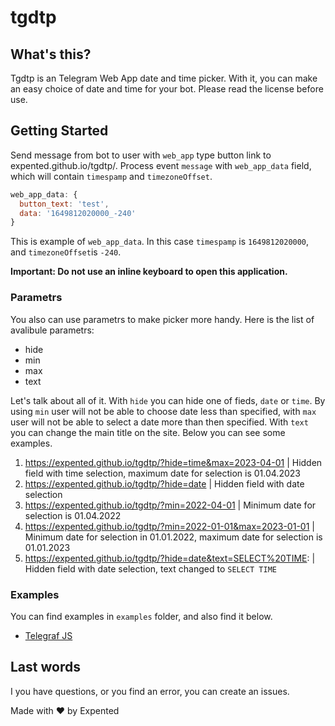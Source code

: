 # tgdtp

## What's this?

Tgdtp is an Telegram Web App date and time picker. With it, you can make an easy choice of date and time for your bot. Please read the license before use.

## Getting Started

Send message from bot to user with `web_app` type button link to expented.github.io/tgdtp/. Process event `message` with `web_app_data` field, which will contain `timespamp` and `timezoneOffset`.

```js
web_app_data: {
  button_text: 'test', 
  data: '1649812020000_-240' 
}
```
This is example of `web_app_data`. In this case `timespamp` is `1649812020000`, and `timezoneOffset`is `-240`. 
 

**Important: Do not use an inline keyboard to open this application.**

### Parametrs 

You also can use parametrs to make picker more handy. Here is the list of avalibule parametrs: 

- hide 
- min
- max
- text

Let's talk about all of it. With `hide` you can hide one of fieds, `date` or `time`. By using `min` user will not be able to choose date less than specified, with `max` user will not be able to select a date more than then specified. With `text` you can change the main title on the site. Below you can see some examples. 

1. https://expented.github.io/tgdtp/?hide=time&max=2023-04-01 | Hidden field with time selection, maximum date for selection is 01.04.2023 
2. https://expented.github.io/tgdtp/?hide=date | Hidden field with date selection 
3. https://expented.github.io/tgdtp/?min=2022-04-01 | Minimum date for selection is 01.04.2022 
4. https://expented.github.io/tgdtp/?min=2022-01-01&max=2023-01-01 | Minimum date for selection in 01.01.2022, maximum date for selection is 01.01.2023 
5. https://expented.github.io/tgdtp/?hide=date&text=SELECT%20TIME: | Hidden field with date selection, text changed to `SELECT TIME`

### Examples

You can find examples in `examples` folder, and also find it below.

- [Telegraf JS](https://github.com/Expented/tgdtp/blob/main/examples/telegraf.js)

## Last words 

I you have questions, or you find an error, you can create an issues. 

Made with ❤️ by Expented
